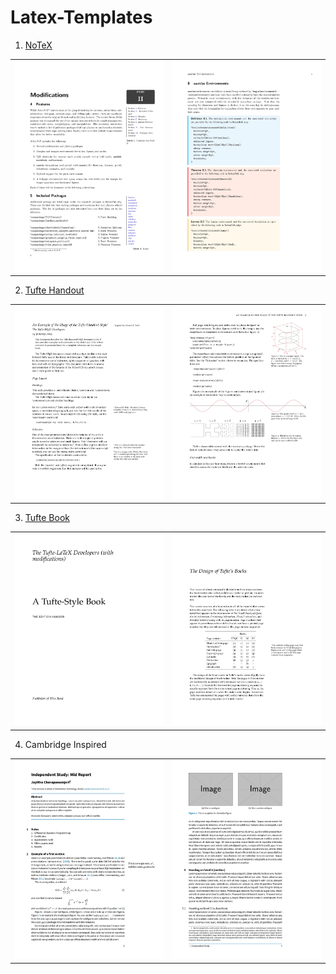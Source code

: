 # Latex-Templates

1. [NoTeX](https://github.com/Adhumunt/NotesTeX)

|||
|---|---|
|![](./NoTeX/NotesTex1.jpg)|![](./NoTeX/NotesTex2.jpg)|

2. [Tufte Handout](https://www.overleaf.com/latex/templates/example-of-the-tufte-handout-style/ysjghcrgdrnz)

| | |
|---|---|
|![](./TufteHandout/TufHand1.jpg)|![](./TufteHAndout/TufHand2.jpg)|

3. [Tufte Book](https://www.overleaf.com/latex/templates/handout-design-inspired-by-edward-tufte/dtsbhhkvghzz)

| | |
|---|---|
|![](./TufteBook/TufBook1.jpg)|![](./TufteBook/TufBook2.jpg)|


4. Cambridge Inspired

| | |
|---|---|
|![](./CambridgeUniversity/Cam1.jpg)|![](./CambridgeUniversity/Cam2.jpg)|


